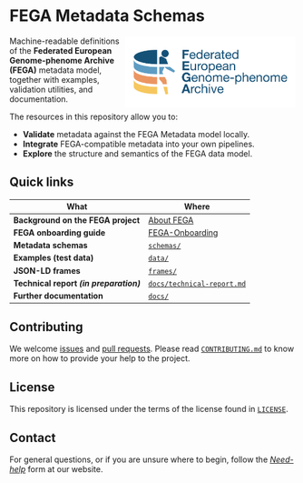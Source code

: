 # FEGA Metadata Schemas
<img src="./docs/images/logos/FEGA-logo-generic.svg"
     alt="Federated EGA logo"
     width="300"
     align="right" />

Machine-readable definitions of the **Federated European Genome-phenome Archive (FEGA)** metadata model, together with examples, validation utilities, and documentation.

The resources in this repository allow you to:

* **Validate** metadata against the FEGA Metadata model locally.
* **Integrate** FEGA-compatible metadata into your own pipelines.
* **Explore** the structure and semantics of the FEGA data model.

## Quick links

| What | Where |
|------|-------|
| **Background on the FEGA project** | [About FEGA](https://ega-archive.org/about/projects-and-funders/federated-ega/) |
| **FEGA onboarding guide** | [FEGA-Onboarding](https://ega-archive.github.io/FEGA-onboarding/) |
| **Metadata schemas** | [`schemas/`](./schemas/) |
| **Examples (test data)** | [`data/`](./data/) |
| **JSON-LD frames** | [`frames/`](./frames/) |
| **Technical report _(in preparation)_** | [`docs/technical-report.md`](./docs/technical-report.md) |
| **Further documentation** | [`docs/`](./docs/) |

## Contributing

We welcome [issues](https://github.com/EbiEga/ega-metadata-schema/issues/new/choose) and [pull requests](https://github.com/EbiEga/ega-metadata-schema/pulls). Please read [`CONTRIBUTING.md`](./CONTRIBUTING.md) to know more on how to provide your help to the project.

## License

This repository is licensed under the terms of the license found in [`LICENSE`](./LICENSE).

## Contact
For general questions, or if you are unsure where to begin, follow the [_Need-help_](https://ega-archive.org/need-help/) form at our website.
